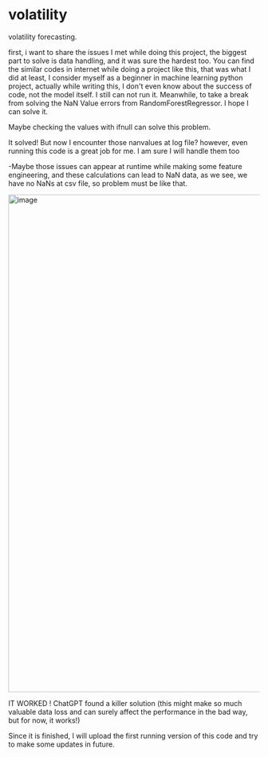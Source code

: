 # volatility
volatility forecasting.

first, i want to share the issues I met while doing this project, the biggest part to solve is data handling, and it was sure the hardest too. You can find the similar codes in internet while doing a project like this, that was what I did at least, I consider myself as a beginner in machine learning python project, actually while writing this, I don't even know about the success of code, not the model itself.
I still can not run it. Meanwhile, to take a break from solving the NaN Value errors from RandomForestRegressor. I hope I can solve it.


Maybe checking the values with ifnull can solve this problem.

It solved! But now I encounter those nanvalues at log file? however, even running this code is a great job for me. I am sure I will handle them too

-Maybe those issues can appear at runtime while making some feature engineering, and these calculations can lead to NaN data, as we see, we have no NaNs at csv file, so problem must be like that.

<img width="998" alt="image" src="https://github.com/cemdusenkalkan/volatility/assets/99793829/3ecbddd4-0676-49e7-bcd9-c83a62aa92e4">

IT WORKED ! ChatGPT found a killer solution (this might make so much valuable data loss and can surely affect the performance in the bad way, but for now, it works!)

Since it is finished, I will upload the first running version of this code and try to make some updates in future.

